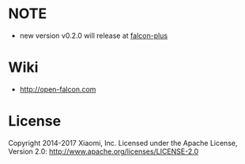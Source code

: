 # NOTE

- new version v0.2.0 will release at [falcon-plus](https://github.com/open-falcon/)


# Wiki

- http://open-falcon.com


# License

Copyright 2014-2017 Xiaomi, Inc.
Licensed under the Apache License,
Version 2.0:
http://www.apache.org/licenses/LICENSE-2.0
